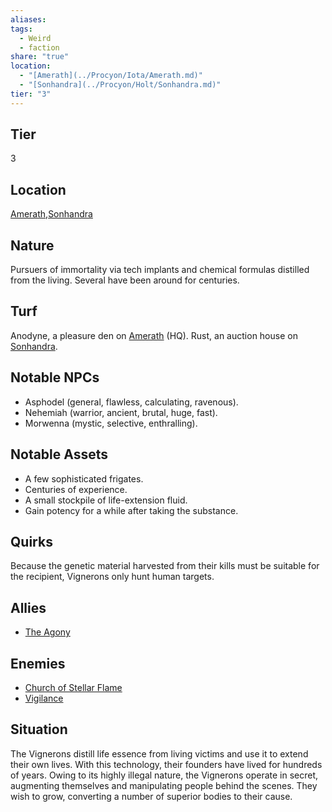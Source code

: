 ```yaml
---
aliases: 
tags:
  - Weird
  - faction
share: "true"
location:
  - "[Amerath](../Procyon/Iota/Amerath.md)"
  - "[Sonhandra](../Procyon/Holt/Sonhandra.md)"
tier: "3"
---
```

## Tier

3

## Location

[Amerath](../Procyon/Iota/Amerath.md),[Sonhandra](../Procyon/Holt/Sonhandra.md)

## Nature
Pursuers of immortality via tech implants and chemical formulas distilled from the living. Several have been around for centuries.

## Turf
Anodyne, a pleasure den on [Amerath](../Procyon/Iota/Amerath.md) (HQ). Rust, an auction house on [Sonhandra](../Procyon/Holt/Sonhandra.md).

## Notable NPCs
- Asphodel (general, flawless, calculating, ravenous).
- Nehemiah (warrior, ancient, brutal, huge, fast).
- Morwenna (mystic, selective, enthralling).

## Notable Assets
- A few sophisticated frigates.
- Centuries of experience.
- A small stockpile of life-extension fluid.
- Gain potency for a while after taking the substance.

## Quirks
Because the genetic material harvested from their kills must be suitable for the recipient, Vignerons only hunt human targets.

## Allies
- [The Agony](./The%20Agony.md)

## Enemies
- [Church of Stellar Flame](./Church%20of%20Stellar%20Flame.md)
- [Vigilance](./Vigilance.md)

## Situation
The Vignerons distill life essence from living victims and use it to extend their own lives. With this technology, their founders have lived for hundreds of years. Owing to its highly illegal nature, the Vignerons operate in secret, augmenting themselves and manipulating people behind the scenes. They wish to grow, converting a number of superior bodies to their cause.
